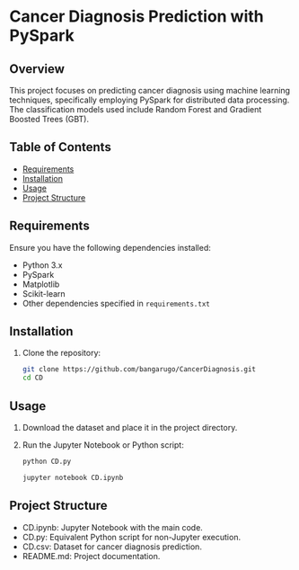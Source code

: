 # Cancer Diagnosis Prediction with PySpark

## Overview

This project focuses on predicting cancer diagnosis using machine learning techniques, specifically employing PySpark for distributed data processing. The classification models used include Random Forest and Gradient Boosted Trees (GBT).

## Table of Contents

- [Requirements](#requirements)
- [Installation](#installation)
- [Usage](#usage)
- [Project Structure](#project-structure)

## Requirements

Ensure you have the following dependencies installed:

- Python 3.x
- PySpark
- Matplotlib
- Scikit-learn
- Other dependencies specified in `requirements.txt`

## Installation

1. Clone the repository:

   ```bash
   git clone https://github.com/bangarugo/CancerDiagnosis.git
   cd CD

## Usage

1. Download the dataset and place it in the project directory.
2. Run the Jupyter Notebook or Python script:

    ```bash
    python CD.py

    jupyter notebook CD.ipynb

## Project Structure
- CD.ipynb: Jupyter Notebook with the main code.
- CD.py: Equivalent Python script for non-Jupyter execution.
- CD.csv: Dataset for cancer diagnosis prediction.
- README.md: Project documentation.

